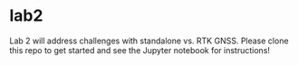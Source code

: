 # lab2

Lab 2 will address challenges with standalone vs. RTK GNSS. Please clone this repo to get started and see the Jupyter notebook for instructions!
